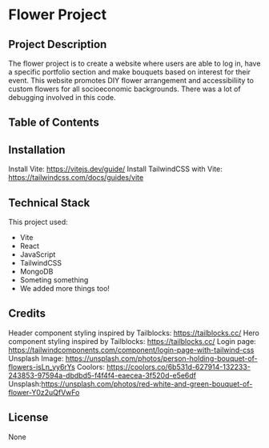 # Flower Project

## Project Description

The flower project is to create a website where users are able to log in, have a specific portfolio section and make bouquets based on interest for their event. This website promotes DIY flower arrangement and accessibiliity to custom flowers for all socioeconomic backgrounds. There was a lot of debugging involved in this code.

## Table of Contents

## Installation

Install Vite: https://vitejs.dev/guide/
Install TailwindCSS with Vite: https://tailwindcss.com/docs/guides/vite

## Technical Stack

This project used:

- Vite
- React
- JavaScript
- TailwindCSS
- MongoDB
- Someting something
- We added more things too!

## Credits

Header component styling inspired by Tailblocks: https://tailblocks.cc/
Hero component styling inspired by Tailblocks: https://tailblocks.cc/
Login page: https://tailwindcomponents.com/component/login-page-with-tailwind-css
Unsplash Image: https://unsplash.com/photos/person-holding-bouquet-of-flowers-isLn_yy6rYs
Coolors: https://coolors.co/6b531d-627914-132233-243853-97594a-dbdbd5-f4f4f4-eaecea-3f520d-e5e6df
Unsplash:https://unsplash.com/photos/red-white-and-green-bouquet-of-flower-Y0z2uQfVwFo

## License

None
